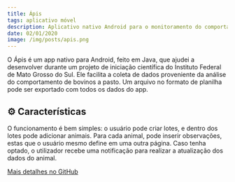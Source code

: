 ```yaml
---
title: Ápis
tags: aplicativo móvel
description: Aplicativo nativo Android para o monitoramento do comportamento de bovinos.
date: 02/01/2020
image: /img/posts/apis.png
---
```


O Ápis é um app nativo para Android, feito em Java, que ajudei a desenvolver durante um projeto de iniciação científica do Instituto Federal de Mato Grosso do Sul. Ele facilita a coleta de dados proveniente da análise do comportamento de bovinos a pasto. Um arquivo no formato de planilha pode ser exportado com todos os dados do app.

## ⚙️ Características

O funcionamento é bem simples: o usuário pode criar lotes, e dentro dos lotes pode adicionar animais. Para cada animal, pode inserir observações, estas que o usuário mesmo define em uma outra página. Caso tenha optado, o utilizador recebe uma notificação para realizar a atualização dos dados do animal.

[Mais detalhes no GitHub](https://github.com/joaocou/apis)
